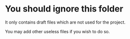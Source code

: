 # You should ignore this folder

It only contains draft files which are not used for the project.

You may add other useless files if you wish to do so.